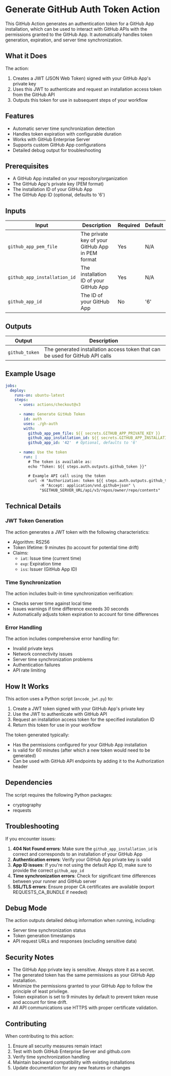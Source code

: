 # Generate GitHub Auth Token Action

This GitHub Action generates an authentication token for a GitHub App installation, which can be used to interact with GitHub APIs with the permissions granted to the GitHub App. It automatically handles token generation, expiration, and server time synchronization.

## What it Does

The action:
1. Creates a JWT (JSON Web Token) signed with your GitHub App's private key
2. Uses this JWT to authenticate and request an installation access token from the GitHub API
3. Outputs this token for use in subsequent steps of your workflow

## Features

- Automatic server time synchronization detection
- Handles token expiration with configurable duration
- Works with GitHub Enterprise Server
- Supports custom GitHub App configurations
- Detailed debug output for troubleshooting

## Prerequisites

- A GitHub App installed on your repository/organization
- The GitHub App's private key (PEM format)
- The installation ID of your GitHub App
- The GitHub App ID (optional, defaults to '6')

## Inputs

| Input | Description | Required | Default |
|-------|-------------|---------|---------|
| `github_app_pem_file` | The private key of your GitHub App in PEM format | Yes | N/A |
| `github_app_installation_id` | The installation ID of your GitHub App | Yes | N/A |
| `github_app_id` | The ID of your GitHub App | No | '6' |

## Outputs

| Output | Description |
|--------|-------------|
| `github_token` | The generated installation access token that can be used for GitHub API calls |

## Example Usage

```yaml
jobs:
  deploy:
    runs-on: ubuntu-latest
    steps:
      - uses: actions/checkout@v3
      
      - name: Generate GitHub Token
        id: auth
        uses: ./gh-auth
        with:
          github_app_pem_file: ${{ secrets.GITHUB_APP_PRIVATE_KEY }}
          github_app_installation_id: ${{ secrets.GITHUB_APP_INSTALLATION_ID }}
          github_app_id: '42'  # Optional, defaults to '6'
      
      - name: Use the token
        run: |
          # The token is available as:
          echo "Token: ${{ steps.auth.outputs.github_token }}"
          
          # Example API call using the token
          curl -H "Authorization: token ${{ steps.auth.outputs.github_token }}" \
               -H "Accept: application/vnd.github+json" \
               "$GITHUB_SERVER_URL/api/v3/repos/owner/repo/contents"
```

## Technical Details

### JWT Token Generation

The action generates a JWT token with the following characteristics:
- Algorithm: RS256
- Token lifetime: 9 minutes (to account for potential time drift)
- Claims:
  - `iat`: Issue time (current time)
  - `exp`: Expiration time
  - `iss`: Issuer (GitHub App ID)

### Time Synchronization

The action includes built-in time synchronization verification:
- Checks server time against local time
- Issues warnings if time difference exceeds 30 seconds
- Automatically adjusts token expiration to account for time differences

### Error Handling

The action includes comprehensive error handling for:
- Invalid private keys
- Network connectivity issues
- Server time synchronization problems
- Authentication failures
- API rate limiting

## How It Works

This action uses a Python script (`encode_jwt.py`) to:

1. Create a JWT token signed with your GitHub App's private key
2. Use the JWT to authenticate with GitHub API
3. Request an installation access token for the specified installation ID
4. Return this token for use in your workflow

The token generated typically:
- Has the permissions configured for your GitHub App installation
- Is valid for 60 minutes (after which a new token would need to be generated)
- Can be used with GitHub API endpoints by adding it to the Authorization header

## Dependencies

The script requires the following Python packages:
- cryptography
- requests

## Troubleshooting

If you encounter issues:

1. **404 Not Found errors**: Make sure the `github_app_installation_id` is correct and corresponds to an installation of your GitHub App
2. **Authentication errors**: Verify your GitHub App private key is valid
3. **App ID issues**: If you're not using the default App ID, make sure to provide the correct `github_app_id`
4. **Time synchronization errors**: Check for significant time differences between your runner and GitHub server
5. **SSL/TLS errors**: Ensure proper CA certificates are available (export REQUESTS_CA_BUNDLE if needed)

## Debug Mode

The action outputs detailed debug information when running, including:
- Server time synchronization status
- Token generation timestamps
- API request URLs and responses (excluding sensitive data)

## Security Notes

- The GitHub App private key is sensitive. Always store it as a secret.
- The generated token has the same permissions as your GitHub App installation.
- Minimize the permissions granted to your GitHub App to follow the principle of least privilege.
- Token expiration is set to 9 minutes by default to prevent token reuse and account for time drift.
- All API communications use HTTPS with proper certificate validation.

## Contributing

When contributing to this action:
1. Ensure all security measures remain intact
2. Test with both GitHub Enterprise Server and github.com
3. Verify time synchronization handling
4. Maintain backward compatibility with existing installations
5. Update documentation for any new features or changes
